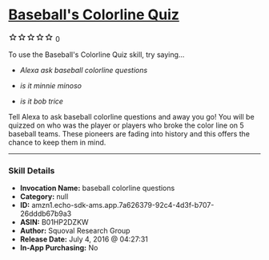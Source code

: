 # [Baseball's Colorline Quiz](http://alexa.amazon.com/#skills/amzn1.echo-sdk-ams.app.7a626379-92c4-4d3f-b707-26dddb67b9a3)
![0 stars](../../images/ic_star_border_black_18dp_1x.png)![0 stars](../../images/ic_star_border_black_18dp_1x.png)![0 stars](../../images/ic_star_border_black_18dp_1x.png)![0 stars](../../images/ic_star_border_black_18dp_1x.png)![0 stars](../../images/ic_star_border_black_18dp_1x.png) 0

To use the Baseball's Colorline Quiz skill, try saying...

* *Alexa ask baseball colorline questions*

* *is it minnie minoso*

* *is it bob trice*

Tell Alexa to ask baseball colorline questions and away you go! You will be quizzed on who was the player or players who broke the color line on 5 baseball teams. These pioneers are fading into history and this offers the chance to keep them in mind.

***

### Skill Details

* **Invocation Name:** baseball colorline questions
* **Category:** null
* **ID:** amzn1.echo-sdk-ams.app.7a626379-92c4-4d3f-b707-26dddb67b9a3
* **ASIN:** B01HP2DZKW
* **Author:** Squoval Research Group
* **Release Date:** July 4, 2016 @ 04:27:31
* **In-App Purchasing:** No

